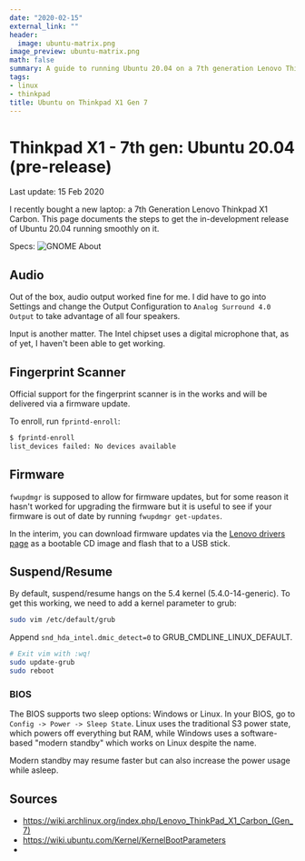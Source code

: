 ```yaml
---
date: "2020-02-15"
external_link: ""
header:
  image: ubuntu-matrix.png
image_preview: ubuntu-matrix.png
math: false
summary: A guide to running Ubuntu 20.04 on a 7th generation Lenovo Thinkpad X1 laptop.
tags:
- linux
- thinkpad
title: Ubuntu on Thinkpad X1 Gen 7
---
```

# Thinkpad X1 - 7th gen: Ubuntu 20.04 (pre-release)

Last update: 15 Feb 2020

I recently bought a new laptop: a 7th Generation Lenovo Thinkpad X1 Carbon. This page documents the steps to get the in-development release of Ubuntu 20.04 running smoothly on it.

Specs:
![GNOME About](/img/gnome-about.png)


## Audio

Out of the box, audio output worked fine for me. I did have to go into Settings and change the Output Configuration to `Analog Surround 4.0 Output` to take advantage of all four speakers.

Input is another matter. The Intel chipset uses a digital microphone that, as of yet, I haven't been able to get working.

## Fingerprint Scanner

Official support for the fingerprint scanner is in the works and will be delivered via a firmware update.

To enroll, run `fprintd-enroll`:

```bash
$ fprintd-enroll
list_devices failed: No devices available
```

## Firmware

`fwupdmgr` is supposed to allow for firmware updates, but for some reason it hasn't worked for upgrading the firmware but it is useful to see if your firmware is out of date by running `fwupdmgr get-updates`.

In the interim, you can download firmware updates via the [Lenovo drivers page](https://pcsupport.lenovo.com/ca/en/products/laptops-and-netbooks/thinkpad-x-series-laptops/thinkpad-x1-carbon-7th-gen-type-20qd-20qe/downloads/driver-list/) as a bootable CD image and flash that to a USB stick.

## Suspend/Resume

By default, suspend/resume hangs on the 5.4 kernel (5.4.0-14-generic). To get this working, we need to add a kernel parameter to grub:

```bash
sudo vim /etc/default/grub
```

Append `snd_hda_intel.dmic_detect=0` to GRUB_CMDLINE_LINUX_DEFAULT.

```bash
# Exit vim with :wq!
sudo update-grub
sudo reboot
```

### BIOS

The BIOS supports two sleep options: Windows or Linux. In your BIOS, go to `Config -> Power -> Sleep State`. Linux uses the traditional S3 power state, which powers off everything but RAM, while Windows uses a software-based "modern standby" which works on Linux despite the name.

Modern standby may resume faster but can also increase the power usage while asleep.


## Sources
- https://wiki.archlinux.org/index.php/Lenovo_ThinkPad_X1_Carbon_(Gen_7)
- https://wiki.ubuntu.com/Kernel/KernelBootParameters
- 
